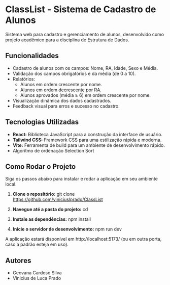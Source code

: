 # ClassList - Sistema de Cadastro de Alunos

Sistema web para cadastro e gerenciamento de alunos, desenvolvido como projeto acadêmico para a disciplina de Estrutura de Dados.

## Funcionalidades

- Cadastro de alunos com os campos: Nome, RA, Idade, Sexo e Média.
- Validação dos campos obrigatórios e da média (de 0 a 10).
- Relatórios:
  - Alunos em ordem crescente por nome.
  - Alunos em ordem decrescente por RA.
  - Alunos aprovados (média ≥ 6) em ordem crescente por nome.
- Visualização dinâmica dos dados cadastrados.
- Feedback visual para erros e sucesso no cadastro.

## Tecnologias Utilizadas

-   **React:** Biblioteca JavaScript para a construção da interface de usuário.
-   **Tailwind CSS:** Framework CSS para uma estilização rápida e moderna.
-   **Vite:** Ferramenta de build para um ambiente de desenvolvimento rápido.
- Algoritmo de ordenação Selection Sort

## Como Rodar o Projeto

Siga os passos abaixo para instalar e rodar a aplicação em seu ambiente local.

1.  **Clone o repositório:**
    git clone <https://github.com/viniciuslprado/ClassList>

2.  **Navegue até a pasta do projeto:**
    cd <ClassList>

3.  **Instale as dependências:**
    npm install

4.  **Inicie o servidor de desenvolvimento:**
    npm run dev

A aplicação estará disponível em http://localhost:5173/ (ou em outra porta, caso a padrão esteja em uso).

## Autores

- Geovana Cardoso Silva
- Vinicius de Luca Prado